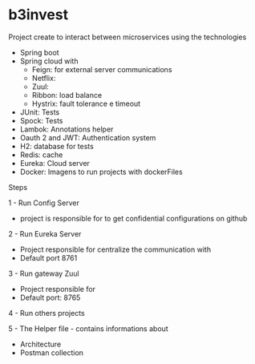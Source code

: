 # b3invest

Project create to interact between microservices using the technologies
- Spring boot
- Spring cloud with 
    - Feign: for external server communications
    - Netflix:
    - Zuul:
    - Ribbon: load balance
    - Hystrix: fault tolerance e timeout
- JUnit: Tests
- Spock: Tests
- Lambok: Annotations helper
- Oauth 2 and JWT: Authentication system
- H2: database for tests
- Redis: cache 
- Eureka: Cloud server
- Docker: Imagens to run projects with dockerFiles

Steps

1 - Run Config Server 
- project is responsible for to get confidential configurations on github
 
2 - Run Eureka Server
- Project responsible for centralize the communication with 
- Default port 8761

3 - Run gateway Zuul
- Project responsible for
- Default port: 8765

4 - Run others projects 

5 - The Helper file - contains informations about
- Architecture
- Postman collection 



